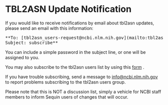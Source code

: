 
# TBL2ASN Update Notification

If you would like to receive notifications by email about tbl2asn updates, please send an email with this information:

<pre>**To: [tbl2asn_users-request@ncbi.nlm.nih.gov](mailto:tbl2asn_users-request@ncbi.nlm.nih.gov)
Subject: subscribe**</pre>

You can include a simple password in the subject line, or one will be assigned to you.

You may also subscribe to the tbl2asn users list by using this [form](http://www.ncbi.nlm.nih.gov/mailman/listinfo/tbl2asn_users) .

If you have trouble subscribing, send a message to [info@ncbi.nlm.nih.gov](mailto:info@ncbi.nlm.nih.gov) to report problems subscribing to the tbl2asn users group.

Please note that this is NOT a discussion list, simply a vehicle for NCBI staff members to inform Sequin users of changes that will occur.




